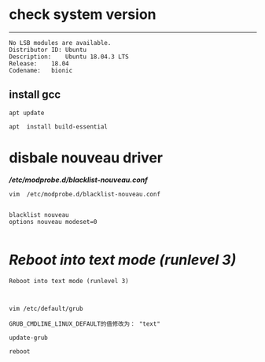 
#  check system version

******


```
No LSB modules are available.
Distributor ID:	Ubuntu
Description:	Ubuntu 18.04.3 LTS
Release:	18.04
Codename:	bionic

```
##   install gcc

```
apt update 

apt  install build-essential
```


#  disbale nouveau driver

***/etc/modprobe.d/blacklist-nouveau.conf***

```
vim  /etc/modprobe.d/blacklist-nouveau.conf


blacklist nouveau
options nouveau modeset=0


```

# ***Reboot into text mode (runlevel 3)***

```
Reboot into text mode (runlevel 3)



vim /etc/default/grub

GRUB_CMDLINE_LINUX_DEFAULT的值修改为： "text"

update-grub

reboot


```

#  





